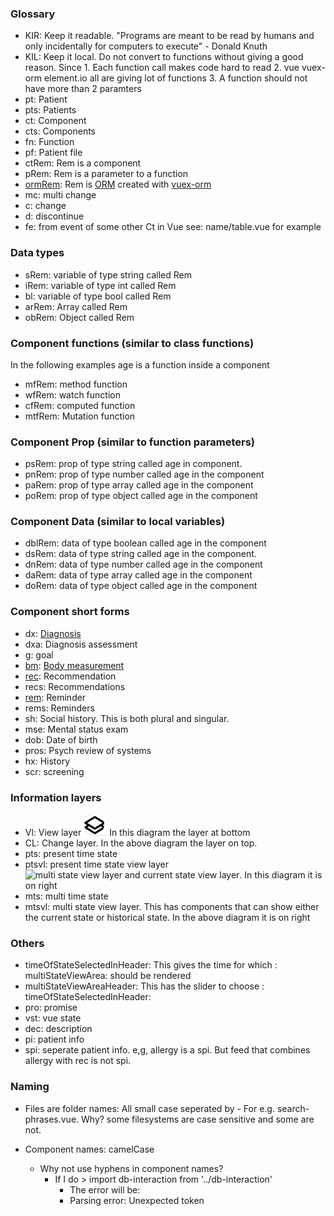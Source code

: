 ### Glossary

- KIR: Keep it readable. "Programs are meant to be read by humans and only incidentally for computers to execute" - Donald Knuth
- KIL: Keep it local. Do not convert to functions without giving a good reason. Since 1. Each function call makes code hard to read 2. vue vuex-orm element.io all are giving lot of functions 3. A function should not have more than 2 paramters
- pt: Patient
- pts: Patients
- ct: Component
- cts: Components
- fn: Function
- pf: Patient file
- ctRem: Rem is a component
- pRem: Rem is a parameter to a function
- [ormRem](https://github.com/savantcare/emr/blob/5a821d5a7fb76bf4f41051319a6851f07474d1d2/ptclient/cts/spi/1t-Mr1f/rem/vl/table-ct.vue#L89): Rem is [ORM](https://en.wikipedia.org/wiki/Object-relational_mapping) created with [vuex-orm](https://vuex-orm.org/)
- mc: multi change
- c: change
- d: discontinue
- fe: from event of some other Ct in Vue see: name/table.vue for example

### Data types

- sRem: variable of type string called Rem
- iRem: variable of type int called Rem
- bl: variable of type bool called Rem
- arRem: Array called Rem
- obRem: Object called Rem

### Component functions (similar to class functions)

In the following examples age is a function inside a component

- mfRem: method function
- wfRem: watch function
- cfRem: computed function
- mtfRem: Mutation function

### Component Prop (similar to function parameters)

- psRem: prop of type string called age in component.
- pnRem: prop of type number called age in the component
- paRem: prop of type array called age in the component
- poRem: prop of type object called age in the component

### Component Data (similar to local variables)

- dblRem: data of type boolean called age in the component
- dsRem: data of type string called age in the component.
- dnRem: data of type number called age in the component
- daRem: data of type array called age in the component
- doRem: data of type object called age in the component

### Component short forms

- dx: [Diagnosis](/ptclient/cts/spi/dx/)
- dxa: Diagnosis assessment
- g: goal
- [bm](https://github.com/savantcare/emr/tree/master/ptclient/cts/spi/bm): [Body measurement](/ptclient/cts/spi/bm/)
- [rec](https://github.com/savantcare/emr/tree/master/ptclient/cts/spi/rec): Recommendation
- recs: Recommendations
- [rem](https://github.com/savantcare/emr/tree/master/ptclient/cts/spi/rem): Reminder
- rems: Reminders
- sh: Social history. This is both plural and singular.
- mse: Mental status exam
- dob: Date of birth
- pros: Psych review of systems
- hx: History
- scr: screening

### Information layers

- Vl: View layer ![Viw layer and change layer](../docs/images/vl-and-cl.png) In this diagram the layer at bottom
- CL: Change layer. In the above diagram the layer on top.
- pts: present time state
- ptsvl: present time state view layer ![multi state view layer and current state view layer](../docs/images/mtsvl-and-ptsvl.png). In this diagram it is on right
- mts: multi time state
- mtsvl: multi state view layer. This has components that can show either the current state or historical state. In the above diagram it is on right

### Others

- timeOfStateSelectedInHeader: This gives the time for which : multiStateViewArea: should be rendered
- multiStateViewAreaHeader: This has the slider to choose : timeOfStateSelectedInHeader:
- pro: promise
- vst: vue state
- dec: description
- pi: patient info
- spi: seperate patient info. e,g, allergy is a spi. But feed that combines allergy with rec is not spi.

### Naming

- Files are folder names: All small case seperated by - For e.g. search-phrases.vue. Why? some filesystems are case sensitive and some are not.

- Component names: camelCase
  - Why not use hyphens in component names?
    - If I do > import db-interaction from '../db-interaction'
      - The error will be:
      - Parsing error: Unexpected token

